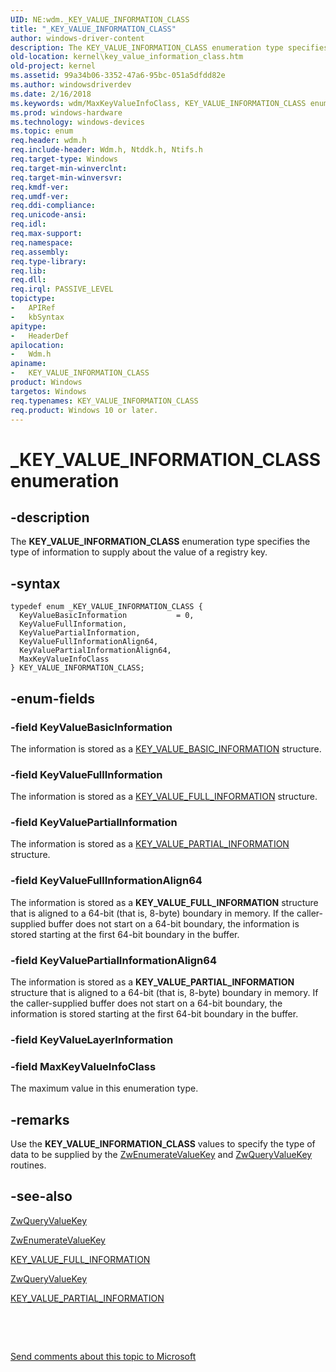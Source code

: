 ```yaml
---
UID: NE:wdm._KEY_VALUE_INFORMATION_CLASS
title: "_KEY_VALUE_INFORMATION_CLASS"
author: windows-driver-content
description: The KEY_VALUE_INFORMATION_CLASS enumeration type specifies the type of information to supply about the value of a registry key.
old-location: kernel\key_value_information_class.htm
old-project: kernel
ms.assetid: 99a34b06-3352-47a6-95bc-051a5dfdd82e
ms.author: windowsdriverdev
ms.date: 2/16/2018
ms.keywords: wdm/MaxKeyValueInfoClass, KEY_VALUE_INFORMATION_CLASS enumeration [Kernel-Mode Driver Architecture], wdm/KeyValuePartialInformation, wdm/KeyValueBasicInformation, KeyValuePartialInformationAlign64, wdm/KEY_VALUE_INFORMATION_CLASS, KeyValuePartialInformation, MaxKeyValueInfoClass, KeyValueFullInformationAlign64, KEY_VALUE_INFORMATION_CLASS, wdm/KeyValuePartialInformationAlign64, kernel.key_value_information_class, sysenum_ee3730f5-18b6-45ff-bb9b-4ec2e71586fc.xml, wdm/KeyValueFullInformationAlign64, KeyValueBasicInformation, KeyValueFullInformation, _KEY_VALUE_INFORMATION_CLASS, wdm/KeyValueFullInformation
ms.prod: windows-hardware
ms.technology: windows-devices
ms.topic: enum
req.header: wdm.h
req.include-header: Wdm.h, Ntddk.h, Ntifs.h
req.target-type: Windows
req.target-min-winverclnt: 
req.target-min-winversvr: 
req.kmdf-ver: 
req.umdf-ver: 
req.ddi-compliance: 
req.unicode-ansi: 
req.idl: 
req.max-support: 
req.namespace: 
req.assembly: 
req.type-library: 
req.lib: 
req.dll: 
req.irql: PASSIVE_LEVEL
topictype:
-	APIRef
-	kbSyntax
apitype:
-	HeaderDef
apilocation:
-	Wdm.h
apiname:
-	KEY_VALUE_INFORMATION_CLASS
product: Windows
targetos: Windows
req.typenames: KEY_VALUE_INFORMATION_CLASS
req.product: Windows 10 or later.
---
```


# _KEY_VALUE_INFORMATION_CLASS enumeration


## -description


The <b>KEY_VALUE_INFORMATION_CLASS</b> enumeration type specifies the type of information to supply about the value of a registry key.


## -syntax


````
typedef enum _KEY_VALUE_INFORMATION_CLASS { 
  KeyValueBasicInformation           = 0,
  KeyValueFullInformation,
  KeyValuePartialInformation,
  KeyValueFullInformationAlign64,
  KeyValuePartialInformationAlign64,
  MaxKeyValueInfoClass
} KEY_VALUE_INFORMATION_CLASS;
````


## -enum-fields




### -field KeyValueBasicInformation

The information is stored as a <a href="..\wdm\ns-wdm-_key_value_basic_information.md">KEY_VALUE_BASIC_INFORMATION</a> structure.


### -field KeyValueFullInformation

The information is stored as a <a href="..\wdm\ns-wdm-_key_value_full_information.md">KEY_VALUE_FULL_INFORMATION</a> structure.


### -field KeyValuePartialInformation

The information is stored as a <a href="..\wdm\ns-wdm-_key_value_partial_information.md">KEY_VALUE_PARTIAL_INFORMATION</a> structure.


### -field KeyValueFullInformationAlign64

The information is stored as a <b>KEY_VALUE_FULL_INFORMATION</b> structure that is aligned to a 64-bit (that is, 8-byte) boundary in memory. If the caller-supplied buffer does not start on a 64-bit boundary, the information is stored starting at the first 64-bit boundary in the buffer.


### -field KeyValuePartialInformationAlign64

The information is stored as a <b>KEY_VALUE_PARTIAL_INFORMATION</b> structure that is aligned to a 64-bit (that is, 8-byte) boundary in memory. If the caller-supplied buffer does not start on a 64-bit boundary, the information is stored starting at the first 64-bit boundary in the buffer.


### -field KeyValueLayerInformation


### -field MaxKeyValueInfoClass

The maximum value in this enumeration type.


## -remarks



Use the <b>KEY_VALUE_INFORMATION_CLASS</b> values to specify the type of data to be supplied by the <a href="..\wdm\nf-wdm-zwenumeratevaluekey.md">ZwEnumerateValueKey</a> and <a href="..\wdm\nf-wdm-zwqueryvaluekey.md">ZwQueryValueKey</a> routines.




## -see-also

<a href="..\wdm\nf-wdm-zwqueryvaluekey.md">ZwQueryValueKey</a>



<a href="..\wdm\nf-wdm-zwenumeratevaluekey.md">ZwEnumerateValueKey</a>



<a href="..\wdm\ns-wdm-_key_value_full_information.md">KEY_VALUE_FULL_INFORMATION</a>



<a href="..\wdm\nf-wdm-zwqueryvaluekey.md">ZwQueryValueKey</a>



<a href="..\wdm\ns-wdm-_key_value_partial_information.md">KEY_VALUE_PARTIAL_INFORMATION</a>



 

 

<a href="mailto:wsddocfb@microsoft.com?subject=Documentation%20feedback [kernel\kernel]:%20KEY_VALUE_INFORMATION_CLASS enumeration%20 RELEASE:%20(2/16/2018)&amp;body=%0A%0APRIVACY STATEMENT%0A%0AWe use your feedback to improve the documentation. We don't use your email address for any other purpose, and we'll remove your email address from our system after the issue that you're reporting is fixed. While we're working to fix this issue, we might send you an email message to ask for more info. Later, we might also send you an email message to let you know that we've addressed your feedback.%0A%0AFor more info about Microsoft's privacy policy, see http://privacy.microsoft.com/en-us/default.aspx." title="Send comments about this topic to Microsoft">Send comments about this topic to Microsoft</a>

